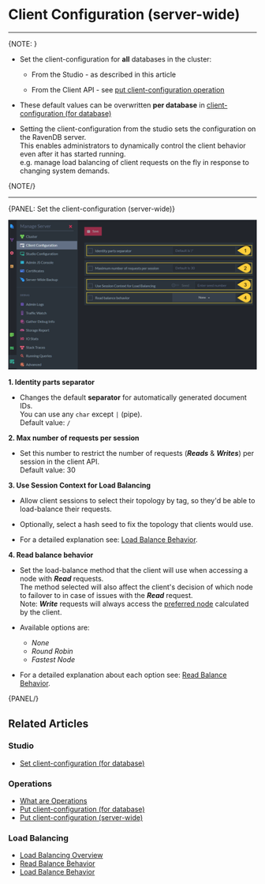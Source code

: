 ﻿# Client Configuration (server-wide)
---

{NOTE: }

* Set the client-configuration for __all__ databases in the cluster:  

  * From the Studio - as described in this article
  
  * From the Client API - see [put client-configuration operation](../../client-api/operations/server-wide/configuration/put-serverwide-client-configuration)

* These default values can be overwritten __per database__ in [client-configuration (for database)](../../studio/database/settings/client-configuration-per-database)

* Setting the client-configuration from the studio sets the configuration on the RavenDB server.  
  This enables administrators to dynamically control the client behavior even after it has started running.  
  e.g. manage load balancing of client requests on the fly in response to changing system demands.

{NOTE/}

---

{PANEL: Set the client-configuration (server-wide)}

![Figure 1. Client Requests Configuration](images/client-configuration.png "Client Requests Configuration")

**1. Identity parts separator**  

  * Changes the default **separator** for automatically generated document IDs.  
    You can use any `char` except `|` (pipe).  
    Default value: `/`  

**2. Max number of requests per session**  

  * Set this number to restrict the number of requests (***Reads*** & ***Writes***) per session in the client API.  
    Default value: 30  

**3. Use Session Context for Load Balancing**  

  * Allow client sessions to select their topology by tag, 
    so they'd be able to load-balance their requests.  
  
  * Optionally, select a hash seed to fix the topology that clients would use.  

  * For a detailed explanation see: [Load Balance Behavior](../../client-api/configuration/load-balance/load-balance-behavior).

**4. Read balance behavior**  

  * Set the load-balance method that the client will use when accessing a node with ***Read*** requests.  
    The method selected will also affect the client's decision of which node to failover to in case of issues with the ***Read*** request.  
    Note: ***Write*** requests will always access the [preferred node](../../client-api/configuration/load-balance/overview#the-preferred-node) calculated by the client.  

  * Available options are:  
     * _None_  
     * _Round Robin_  
     * _Fastest Node_  

  *  For a detailed explanation about each option see: [Read Balance Behavior](../../client-api/configuration/load-balance/read-balance-behavior). 

{PANEL/}

## Related Articles

### Studio

- [Set client-configuration (for database)](../../studio/database/settings/client-configuration-per-database)

### Operations

- [What are Operations](../../../client-api/operations/what-are-operations)
- [Put client-configuration (for database)](../../client-api/operations/maintenance/configuration/put-client-configuration)
- [Put client-configuration (server-wide)](../../client-api/operations/server-wide/configuration/put-serverwide-client-configuration)

### Load Balancing

- [Load Balancing Overview](../../client-api/configuration/load-balance/overview)
- [Read Balance Behavior](../../client-api/configuration/load-balance/read-balance-behavior)
- [Load Balance Behavior](../../client-api/configuration/load-balance/load-balance-behavior)
